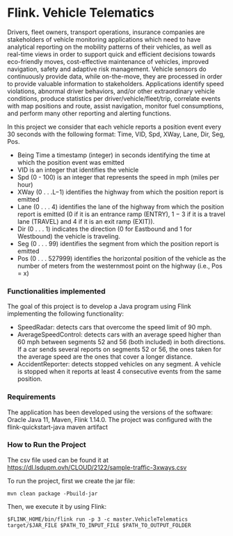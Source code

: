 # Flink. Vehicle Telematics

Drivers, fleet owners, transport operations, insurance companies are stakeholders of vehicle
monitoring applications which need to have analytical reporting on the mobility patterns of their vehicles, as well as real-time views in order to support quick and efficient decisions towards eco-friendly moves, cost-effective maintenance of vehicles, improved navigation, safety and adaptive risk management. Vehicle sensors do continuously provide data, while on-the-move, they are processed in order to provide valuable information to stakeholders. Applications identify speed violations, abnormal driver behaviors, and/or other extraordinary vehicle conditions, produce statistics per driver/vehicle/fleet/trip, correlate events with map positions and route, assist navigation, monitor fuel consumptions, and perform many other reporting and alerting functions.

In this project we consider that each vehicle reports a position event every 30 seconds with the following format: Time, VID, Spd, XWay, Lane, Dir, Seg, Pos.

- Being Time a timestamp (integer) in seconds identifying the time at which the position event was emitted
- VID is an integer that identifies the vehicle
- Spd (0 - 100) is an integer that represents the speed in mph (miles per hour)
- XWay (0 . . .L−1) identifies the highway from which the position report is emitted
- Lane (0 . . . 4) identifies the lane of the highway from which the position report is emitted (0 if it is an entrance ramp (ENTRY), 1 − 3 if it is a travel lane (TRAVEL) and 4 if it is an exit ramp (EXIT)).
- Dir (0 . . . 1) indicates the direction (0 for Eastbound and 1 for Westbound) the vehicle is traveling.
- Seg (0 . . . 99) identifies the segment from which the position report is emitted
- Pos (0 . . . 527999) identifies the horizontal position of the vehicle as the number of meters from the westernmost point on the highway (i.e., Pos = x)

### Functionalities implemented

The goal of this project is to develop a Java program using Flink implementing the following
functionality:

- SpeedRadar: detects cars that overcome the speed limit of 90 mph.
- AverageSpeedControl: detects cars with an average speed higher than 60 mph between
segments 52 and 56 (both included) in both directions. If a car sends several reports on segments 52 or 56, the ones taken for the average speed are the ones that cover a longer distance.
- AccidentReporter: detects stopped vehicles on any segment. A vehicle is stopped when it reports at least 4 consecutive events from the same position.

### Requirements

The application has been developed using the versions of the software: Oracle Java 11, Maven, Flink 1.14.0. The project was configured with the flink-quickstart-java maven artifact

### How to Run the Project

The csv file used can be found it at https://dl.lsdupm.ovh/CLOUD/2122/sample-traffic-3xways.csv

To run the project, first we create the jar file:
```
mvn clean package -Pbuild-jar
```
Then, we execute it by using Flink:
```
$FLINK_HOME/bin/flink run -p 3 -c master.VehicleTelematics target/$JAR_FILE $PATH_TO_INPUT_FILE $PATH_TO_OUTPUT_FOLDER 
```

